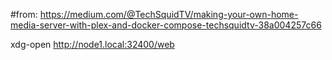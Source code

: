 #from: https://medium.com/@TechSquidTV/making-your-own-home-media-server-with-plex-and-docker-compose-techsquidtv-38a004257c66

xdg-open http://node1.local:32400/web
